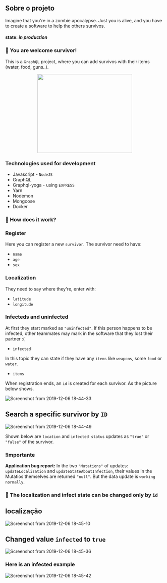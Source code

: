 

## Sobre o projeto

Imagine that you're in a zombie apocalypse. Just you is alive, and you have to create a software to help the others survivos.

#### state: *in production*

### :fallen_leaf: You are welcome survivor!

This is a `GraphQL` project, where you can add survivos with their items (water, food, guns..).
<p align="center">
  <img width="300" height="250" src="https://33.media.tumblr.com/48cd9cc09400e5499b6309c6bf1e0a97/tumblr_npuxsqaKaC1tbahjdo1_1280.gif">
</p> 

### Technologies used for development
* Javascript - `NodeJS`
* GraphQL 
* Graphql-yoga - using `EXPRESS`
* Yarn
* Nodemon
* Mongoose
* Docker

### :maple_leaf: How does it work?

### Register
Here you can register a new `survivor`. The survivor need to have:
* `name`
* `age`
* `sex`

### Localization
They need to say where they're, enter with:

* `latitude`
* `longitude`

### Infecteds and uninfected
At first they start marked as `"uninfected"`. If this person happens to be infected, other teammates may mark in the software that they lost their partner :(
* `infected`

In this topic they can state if they have any `items` like `weapons`, some `food` or `water`.
* `items`

When registration ends, an `id` is created for each survivor. As the picture below shows.

![Screenshot from 2019-12-06 18-44-33](https://user-images.githubusercontent.com/56616755/70376901-e580e680-18ec-11ea-80c1-61ff1c7907f2.png)

## Search a specific survivor by `ID`

![Screenshot from 2019-12-06 18-44-49](https://user-images.githubusercontent.com/56616755/70378319-b626a580-18fd-11ea-8008-d99bda93feba.png)

Shown below are `location` and `infected status` updates as `"true"` or `"false"` of the survivor.

### !Importante
**Application bug report:** In the two `"Mutations"` of updates: `updateLocalization` and `updateStateAboutInfection`, their values in the Mutatios themselves are returned `"null"`. But the data update is `working normally`.


### :key: The localization and infect state can be changed only by `id`



## localização
![Screenshot from 2019-12-06 18-45-10](https://user-images.githubusercontent.com/56616755/70378320-b6bf3c00-18fd-11ea-95df-99f969d147fb.png)

## Changed value `infected` to `true`
![Screenshot from 2019-12-06 18-45-36](https://user-images.githubusercontent.com/56616755/70378321-b6bf3c00-18fd-11ea-9916-2693aeea5798.png)

### Here is an infected example  
![Screenshot from 2019-12-06 18-45-42](https://user-images.githubusercontent.com/56616755/70378322-b6bf3c00-18fd-11ea-854a-85484bfc1df4.png)

